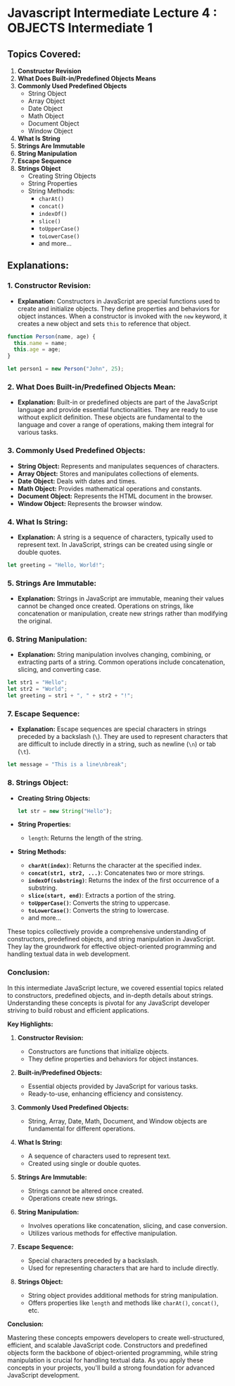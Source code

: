 # Javascript Intermediate Lecture 4 : OBJECTS Intermediate 1

## Topics Covered:

1. **Constructor Revision**
2. **What Does Built-in/Predefined Objects Means**
3. **Commonly Used Predefined Objects**
   - String Object
   - Array Object
   - Date Object
   - Math Object
   - Document Object
   - Window Object
4. **What Is String**
5. **Strings Are Immutable**
6. **String Manipulation**
7. **Escape Sequence**
8. **Strings Object**
   - Creating String Objects
   - String Properties
   - String Methods:
     - `charAt()`
     - `concat()`
     - `indexOf()`
     - `slice()`
     - `toUpperCase()`
     - `toLowerCase()`
     - and more...

## Explanations:

### 1. **Constructor Revision:**

- **Explanation:** Constructors in JavaScript are special functions used to create and initialize objects. They define properties and behaviors for object instances. When a constructor is invoked with the `new` keyword, it creates a new object and sets `this` to reference that object.

```javascript
function Person(name, age) {
  this.name = name;
  this.age = age;
}

let person1 = new Person("John", 25);
```

### 2. **What Does Built-in/Predefined Objects Mean:**

- **Explanation:** Built-in or predefined objects are part of the JavaScript language and provide essential functionalities. They are ready to use without explicit definition. These objects are fundamental to the language and cover a range of operations, making them integral for various tasks.

### 3. **Commonly Used Predefined Objects:**

- **String Object:** Represents and manipulates sequences of characters.
- **Array Object:** Stores and manipulates collections of elements.
- **Date Object:** Deals with dates and times.
- **Math Object:** Provides mathematical operations and constants.
- **Document Object:** Represents the HTML document in the browser.
- **Window Object:** Represents the browser window.

### 4. **What Is String:**

- **Explanation:** A string is a sequence of characters, typically used to represent text. In JavaScript, strings can be created using single or double quotes.

```javascript
let greeting = "Hello, World!";
```

### 5. **Strings Are Immutable:**

- **Explanation:** Strings in JavaScript are immutable, meaning their values cannot be changed once created. Operations on strings, like concatenation or manipulation, create new strings rather than modifying the original.

### 6. **String Manipulation:**

- **Explanation:** String manipulation involves changing, combining, or extracting parts of a string. Common operations include concatenation, slicing, and converting case.

```javascript
let str1 = "Hello";
let str2 = "World";
let greeting = str1 + ", " + str2 + "!";
```

### 7. **Escape Sequence:**

- **Explanation:** Escape sequences are special characters in strings preceded by a backslash (`\`). They are used to represent characters that are difficult to include directly in a string, such as newline (`\n`) or tab (`\t`).

```javascript
let message = "This is a line\nbreak";
```

### 8. **Strings Object:**

- **Creating String Objects:**

  ```javascript
  let str = new String("Hello");
  ```

- **String Properties:**

  - `length`: Returns the length of the string.

- **String Methods:**
  - **`charAt(index)`**: Returns the character at the specified index.
  - **`concat(str1, str2, ...)`**: Concatenates two or more strings.
  - **`indexOf(substring)`**: Returns the index of the first occurrence of a substring.
  - **`slice(start, end)`**: Extracts a portion of the string.
  - **`toUpperCase()`**: Converts the string to uppercase.
  - **`toLowerCase()`**: Converts the string to lowercase.
  - and more...

These topics collectively provide a comprehensive understanding of constructors, predefined objects, and string manipulation in JavaScript. They lay the groundwork for effective object-oriented programming and handling textual data in web development.

### Conclusion:

In this intermediate JavaScript lecture, we covered essential topics related to constructors, predefined objects, and in-depth details about strings. Understanding these concepts is pivotal for any JavaScript developer striving to build robust and efficient applications.

**Key Highlights:**

1. **Constructor Revision:**

   - Constructors are functions that initialize objects.
   - They define properties and behaviors for object instances.

2. **Built-in/Predefined Objects:**

   - Essential objects provided by JavaScript for various tasks.
   - Ready-to-use, enhancing efficiency and consistency.

3. **Commonly Used Predefined Objects:**

   - String, Array, Date, Math, Document, and Window objects are fundamental for different operations.

4. **What Is String:**

   - A sequence of characters used to represent text.
   - Created using single or double quotes.

5. **Strings Are Immutable:**

   - Strings cannot be altered once created.
   - Operations create new strings.

6. **String Manipulation:**

   - Involves operations like concatenation, slicing, and case conversion.
   - Utilizes various methods for effective manipulation.

7. **Escape Sequence:**

   - Special characters preceded by a backslash.
   - Used for representing characters that are hard to include directly.

8. **Strings Object:**
   - String object provides additional methods for string manipulation.
   - Offers properties like `length` and methods like `charAt()`, `concat()`, etc.

**Conclusion:**

Mastering these concepts empowers developers to create well-structured, efficient, and scalable JavaScript code. Constructors and predefined objects form the backbone of object-oriented programming, while string manipulation is crucial for handling textual data. As you apply these concepts in your projects, you'll build a strong foundation for advanced JavaScript development.
